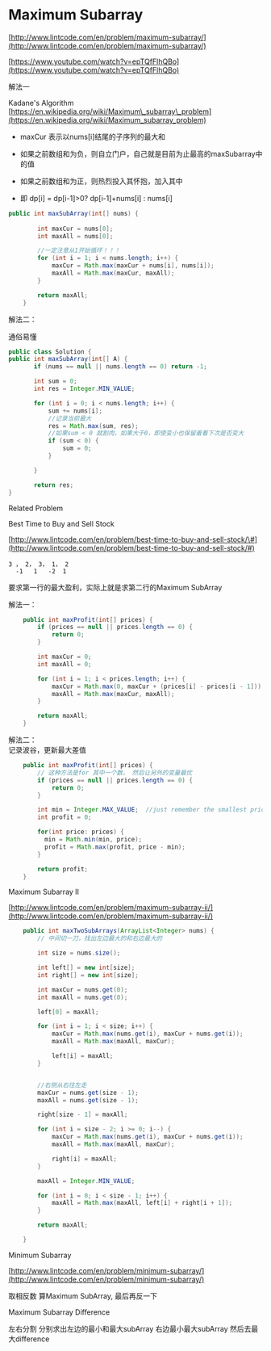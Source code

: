 # Maximum Subarray

[http://www.lintcode.com/en/problem/maximum-subarray/](http://www.lintcode.com/en/problem/maximum-subarray/)  


[https://www.youtube.com/watch?v=epTQfFlhQBo](https://www.youtube.com/watch?v=epTQfFlhQBo)

解法一

Kadane's Algorithm  
[https://en.wikipedia.org/wiki/Maximum\_subarray\_problem](https://en.wikipedia.org/wiki/Maximum_subarray_problem)

* maxCur 表示以nums\[i\]结尾的子序列的最大和

* 如果之前数组和为负，则自立门户，自己就是目前为止最高的maxSubarray中的值
* 如果之前数组和为正，则热烈投入其怀抱，加入其中
* 即 dp\[i\] = dp\[i-1\]&gt;0? dp\[i-1\]+nums\[i\] : nums\[i\]

```java
public int maxSubArray(int[] nums) {
        
        int maxCur = nums[0];
        int maxAll = nums[0];

        //一定注意从1开始循环！！！
        for (int i = 1; i < nums.length; i++) {
            maxCur = Math.max(maxCur + nums[i], nums[i]);
            maxAll = Math.max(maxCur, maxAll);
        }

        return maxAll;
    }
```

解法二：

通俗易懂

```java
public class Solution {
public int maxSubArray(int[] A) {
       if (nums == null || nums.length == 0) return -1;

       int sum = 0;
       int res = Integer.MIN_VALUE;

       for (int i = 0; i < nums.length; i++) {
           sum += nums[i];
           //记录当前最大
           res = Math.max(sum, res); 
           //如果sum < 0 就割肉，如果大于0，即使变小也保留着看下次是否变大
           if (sum < 0) {
               sum = 0;
           }

       }

       return res;
}
```

Related Problem

Best Time to Buy and Sell Stock

[http://www.lintcode.com/en/problem/best-time-to-buy-and-sell-stock/\#](http://www.lintcode.com/en/problem/best-time-to-buy-and-sell-stock/#)

```
3 ， 2， 3， 1， 2
  -1   1   -2  1
```

要求第一行的最大盈利，实际上就是求第二行的Maximum SubArray

解法一：

```java
    public int maxProfit(int[] prices) {
        if (prices == null || prices.length == 0) {
            return 0;
        }

        int maxCur = 0;
        int maxAll = 0;

        for (int i = 1; i < prices.length; i++) {
            maxCur = Math.max(0, maxCur + (prices[i] - prices[i - 1]));
            maxAll = Math.max(maxCur, maxAll);
        }

        return maxAll;
    }
```

解法二：  
记录波谷，更新最大差值

```java
    public int maxProfit(int[] prices) {
        // 这种方法是for 其中一个数， 然后让另外的变量最优
        if (prices == null || prices.length == 0) {
            return 0;
        }

        int min = Integer.MAX_VALUE;  //just remember the smallest price
        int profit = 0;

        for(int price: prices) {
          min = Math.min(min, price);
          profit = Math.max(profit, price - min);
        }

        return profit;
    }
```

Maximum Subarray II

[http://www.lintcode.com/en/problem/maximum-subarray-ii/](http://www.lintcode.com/en/problem/maximum-subarray-ii/)

```java
    public int maxTwoSubArrays(ArrayList<Integer> nums) {
        // 中间切一刀，找出左边最大的和右边最大的

        int size = nums.size();

        int left[] = new int[size];
        int right[] = new int[size];

        int maxCur = nums.get(0); 
        int maxAll = nums.get(0);

        left[0] = maxAll;

        for (int i = 1; i < size; i++) {
            maxCur = Math.max(nums.get(i), maxCur + nums.get(i));
            maxAll = Math.max(maxAll, maxCur);

            left[i] = maxAll;
        }


        //右侧从右往左走
        maxCur = nums.get(size - 1);
        maxAll = nums.get(size - 1);

        right[size - 1] = maxAll;

        for (int i = size - 2; i >= 0; i--) {
            maxCur = Math.max(nums.get(i), maxCur + nums.get(i));
            maxAll = Math.max(maxAll, maxCur);

            right[i] = maxAll;
        }

        maxAll = Integer.MIN_VALUE;

        for (int i = 0; i < size - 1; i++) {
            maxAll = Math.max(maxAll, left[i] + right[i + 1]);
        }

        return maxAll;

    }
```

Minimum Subarray

[http://www.lintcode.com/en/problem/minimum-subarray/](http://www.lintcode.com/en/problem/minimum-subarray/)

取相反数 算Maximum SubArray, 最后再反一下

Maximum Subarray Difference

左右分割 分别求出左边的最小和最大subArray 右边最小最大subArray 然后去最大difference

